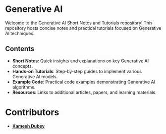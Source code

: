 # Generative AI

Welcome to the Generative AI Short Notes and Tutorials repository! This repository hosts concise notes and practical tutorials focused on Generative AI techniques.

## Contents

- **Short Notes**: Quick insights and explanations on key Generative AI concepts.
- **Hands-on Tutorials**: Step-by-step guides to implement various Generative AI models.
- **Example Code**: Practical code examples demonstrating Generative AI algorithms.
- **Resources**: Links to additional articles, papers, and learning materials.

# Contributors
- [**Kamesh Dubey**](https://github.com/kameshcodes)

